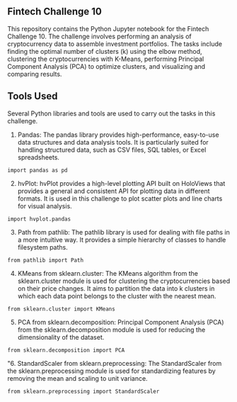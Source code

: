 ## Fintech Challenge 10

This repository contains the Python Jupyter notebook for the Fintech Challenge 10. The challenge involves performing an analysis of cryptocurrency data to assemble investment portfolios. The tasks include finding the optimal number of clusters (k) using the elbow method, clustering the cryptocurrencies with K-Means, performing Principal Component Analysis (PCA) to optimize clusters, and visualizing and comparing results.

## Tools Used

Several Python libraries and tools are used to carry out the tasks in this challenge.

1. Pandas: The pandas library provides high-performance, easy-to-use data structures and data analysis tools. It is particularly suited for handling structured data, such as CSV files, SQL tables, or Excel spreadsheets.

`
import pandas as pd
`

2. hvPlot: hvPlot provides a high-level plotting API built on HoloViews that provides a general and consistent API for plotting data in different formats. It is used in this challenge to plot scatter plots and line charts for visual analysis.

`
import hvplot.pandas
`

3. Path from pathlib: The pathlib library is used for dealing with file paths in a more intuitive way. It provides a simple hierarchy of classes to handle filesystem paths.

`
from pathlib import Path
`

4. KMeans from sklearn.cluster: The KMeans algorithm from the sklearn.cluster module is used for clustering the cryptocurrencies based on their price changes. It aims to partition the data into k clusters in which each data point belongs to the cluster with the nearest mean.

`
from sklearn.cluster import KMeans
`

5. PCA from sklearn.decomposition: Principal Component Analysis (PCA) from the sklearn.decomposition module is used for reducing the dimensionality of the dataset.

`
from sklearn.decomposition import PCA
`

"6. StandardScaler from sklearn.preprocessing: The StandardScaler from the sklearn.preprocessing module is used for standardizing features by removing the mean and scaling to unit variance.

`
from sklearn.preprocessing import StandardScaler
`